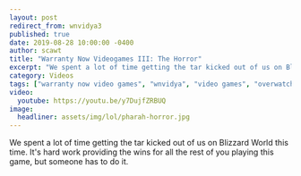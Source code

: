 ```yaml
---
layout: post
redirect_from: wnvidya3
published: true
date: 2019-08-28 10:00:00 -0400
author: scawt
title: "Warranty Now Videogames III: The Horror"
excerpt: "We spent a lot of time getting the tar kicked out of us on Blizzard World this time. It's hard work providing the wins for all the rest of you playing this game, but someone has to do it."
category: Videos
tags: ["warranty now video games", "wnvidya", "video games", "overwatch", "only put in victories", "oh I should be doing something", "high skee ball points", "what even is bitcoins", "blockchain", "an embarrassment of loot boxes", "bawxes", "Hammond strats", "XX69PAPI69XX", "0.00m to go", "special post-credit scenes"]
video:
  youtube: https://youtu.be/y7DujfZRBUQ
image:
  headliner: assets/img/lol/pharah-horror.jpg
---
```


We spent a lot of time getting the tar kicked out of us on Blizzard World this time. It's hard work providing the wins for all the rest of you playing this game, but someone has to do it.
